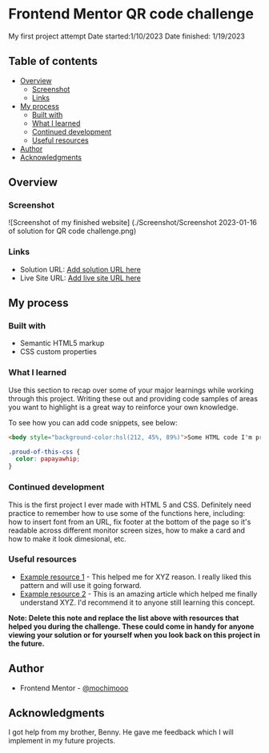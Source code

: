 # Frontend Mentor QR code challenge
 My first project attempt
 Date started:1/10/2023
 Date finished: 1/19/2023

## Table of contents

- [Overview](#overview)
  - [Screenshot](#screenshot)
  - [Links](#links)
- [My process](#my-process)
  - [Built with](#built-with)
  - [What I learned](#what-i-learned)
  - [Continued development](#continued-development)
  - [Useful resources](#useful-resources)
- [Author](#author)
- [Acknowledgments](#acknowledgments)

## Overview

### Screenshot

![Screenshot of my finished website] (./Screenshot/Screenshot 2023-01-16 of solution for QR code challenge.png)

### Links

- Solution URL: [Add solution URL here](https://your-solution-url.com)
- Live Site URL: [Add live site URL here](https://your-live-site-url.com)

## My process

### Built with

- Semantic HTML5 markup
- CSS custom properties

### What I learned

Use this section to recap over some of your major learnings while working through this project. Writing these out and providing code samples of areas you want to highlight is a great way to reinforce your own knowledge.

To see how you can add code snippets, see below:

```html
<body style="background-color:hsl(212, 45%, 89%)">Some HTML code I'm proud of</body>
```
```css
.proud-of-this-css {
  color: papayawhip;
}
```


### Continued development

This is the first project I ever made with HTML 5 and CSS. Definitely need practice to remember how to use some of the functions here, including: how to insert font from an URL, fix footer at the bottom of the page so it's readable across different monitor screen sizes, how to make a card and how to make it look dimesional, etc.

### Useful resources

- [Example resource 1](https://www.example.com) - This helped me for XYZ reason. I really liked this pattern and will use it going forward.
- [Example resource 2](https://www.example.com) - This is an amazing article which helped me finally understand XYZ. I'd recommend it to anyone still learning this concept.

**Note: Delete this note and replace the list above with resources that helped you during the challenge. These could come in handy for anyone viewing your solution or for yourself when you look back on this project in the future.**

## Author
- Frontend Mentor - [@mochimooo](https://www.frontendmentor.io/profile/yourusername)

## Acknowledgments

I got help from my brother, Benny. He gave me feedback which I will implement in my future projects.

